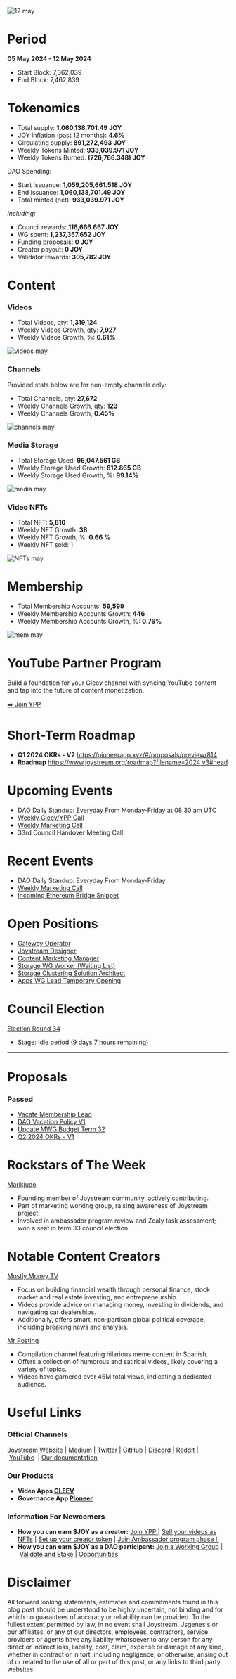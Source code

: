 ![12 may](https://github.com/Codefikeyz/Joystream_HR/assets/123887455/2ea11e49-98f1-4732-af5a-b04a893d8929)

# **Period**

**05 May 2024 - 12 May 2024**

- Start Block: 7,362,039
- End Block: 7,462,839

# Tokenomics

- Total supply: **1,060,138,701.49 JOY**
- JOY inflation (past 12 months): **4.6%**
- Circulating supply: **891,272,493 JOY**
- Weekly Tokens Minted: **933,039.971 JOY**
- Weekly Tokens Burned: **(726,766.348) JOY**

DAO Spending:

- Start Issuance: **1,059,205,661.518 JOY**
- End Issuance: **1,060,138,701.49 JOY**
- Total minted (net): **933,039.971 JOY**

*including:*

- Council rewards: **116,666.667 JOY**
- WG spent: **1,237,357.652 JOY**
- Funding proposals: **0 JOY**
- Creator payout: **0 JOY**
- Validator rewards: **305,782 JOY**

# **Content**

### Videos

- Total Videos, qty: **1,319,124**
- Weekly Videos Growth, qty: **7,927**
- Weekly Videos Growth, %: **0.61%**

![videos may](https://github.com/Codefikeyz/Joystream_HR/assets/123887455/2e8616c5-79dd-4b15-8d73-4cb7eee2c02d)

### Channels

Provided stats below are for non-empty channels only:

- Total Channels, qty: **27,672**
- Weekly Channels Growth, qty: **123**
- Weekly Channels Growth, **0.45%**

![channels may](https://github.com/Codefikeyz/Joystream_HR/assets/123887455/0d301598-850f-47f6-ab54-1be542c552f4)

### Media Storage

- Total Storage Used: **96,047.561 GB**
- Weekly Storage Used Growth: **812.865 GB**
- Weekly Storage Used Growth, %: **99.14%**

![media may](https://github.com/Codefikeyz/Joystream_HR/assets/123887455/28672da5-03da-4136-8f6a-35a4342ff7a0)

### Video NFTs

- Total NFT: **5,810**
- Weekly NFT Growth: **38**
- Weekly NFT Growth, %: **0.66 %**
- Weekly NFT sold: 1

![NFTs may](https://github.com/Codefikeyz/Joystream_HR/assets/123887455/0d08927f-25d3-472a-9843-67365ae1941a)

# **Membership**

- Total Membership Accounts: **59,599**
- Weekly Membership Accounts Growth: **446**
- Weekly Membership Accounts Growth, %: **0.76%**

![mem may](https://github.com/Codefikeyz/Joystream_HR/assets/123887455/c65b346d-504d-4ca3-a4d7-8ae80115b998)

# **YouTube Partner Program**

Build a foundation for your Gleev channel with syncing YouTube content and tap into the future of content monetization.

[➡️ Join YPP](https://gleev.xyz/ypp)

# **Short-Term Roadmap**

- **Q1 2024 OKRs - V2** https://pioneerapp.xyz/#/proposals/preview/814
- **Roadmap** [https://www.joystream.org/roadmap?filename=2024 v3#head](https://www.joystream.org/roadmap?filename=2024%20v3#head)

# **Upcoming Events**

- DAO Daily Standup: Everyday From Monday-Friday at 08:30 am UTC
- [Weekly Gleev/YPP Call](https://discord.gg/joystream?event=1232016564471992521)
- [Weekly Marketing Call](https://discord.gg/GzAATVYQ?event=1232378951134089397)
- 33rd Council Handover Meeting Call

# **Recent Events**

- DAO Daily Standup: Everyday From Monday-Friday
- [Weekly Marketing Call](https://discord.gg/QfNy3xrf?event=1229842263530803292)
- [Incoming Ethereum Bridge Snippet](https://x.com/JoystreamDAO/status/1786091227391328298)

# **Open Positions**

- [Gateway Operator](https://pioneerapp.xyz/#/working-groups/openings/appWorkingGroup-3)
- [Joystream Designer](https://pioneerapp.xyz/#/working-groups/openings/operationsWorkingGroupAlpha-36)
- [Content Marketing Manager](https://pioneerapp.xyz/#/working-groups/openings/operationsWorkingGroupGamma-24)
- [Storage WG Worker (Waiting List)](https://pioneerapp.xyz/#/working-groups/openings/storageWorkingGroup-36)
- [Storage Clustering Solution Architect](https://pioneerapp.xyz/#/working-groups/openings/storageWorkingGroup-39)
- [Apps WG Lead Temporary Opening](https://pioneerapp.xyz/#/working-groups/openings/appWorkingGroup-12)

# **Council Election**

[Election Round 34](https://pioneerapp.xyz/#/election)

- Stage: Idle period (9 days 7 hours remaining)

---

# Proposals

### Passed

- [Vacate Membership Lead](https://pioneerapp.xyz/#/proposals/preview/884)
- [DAO Vacation Policy V1](https://pioneerapp.xyz/#/proposals/preview/883)
- [Update MWG Budget Term 32](https://pioneerapp.xyz/#/proposals/preview/882)
- [Q2 2024 OKRs - V1](https://pioneerapp.xyz/#/proposals/preview/881)

# **Rockstars of The Week**

[Marikjudo](https://pioneerapp.xyz/#/members/2154)

- Founding member of Joystream community, actively contributing.
- Part of marketing working group, raising awareness of Joystream project.
- Involved in ambassador program review and Zealy task assessment; won a seat in term 33 council election.

# **Notable Content Creators**

[Mostly Money TV](https://gleev.xyz/channel/62175)

- Focus on building financial wealth through personal finance, stock market and real estate investing, and entrepreneurship.
- Videos provide advice on managing money, investing in dividends, and navigating car dealerships.
- Additionally, offers smart, non-partisan global political coverage, including breaking news and analysis.

[Mr Posting](https://gleev.xyz/channel/62233?tab=Videos)

- Compilation channel featuring hilarious meme content in Spanish.
- Offers a collection of humorous and satirical videos, likely covering a variety of topics.
- Videos have garnered over 46M total views, indicating a dedicated audience.

# **Useful Links**

### **Official Channels**

[Joystream Website](https://www.joystream.org/) | [Medium](https://blog.joystream.org/) | [Twitter](https://twitter.com/JoystreamDAO/) | [GitHub](https://github.com/Joystream) | [Discord](https://discord.com/invite/DE9UN3YpRP) | [Reddit](https://www.reddit.com/r/joystream_dao/) | [YouTube](https://www.youtube.com/@joystream8627)  | [Our documentation](https://handbook.joystream.org/)

### **Our Products**

- **Video Apps [GLEEV](https://gleev.xyz/)**
- **Governance App [Pioneer](https://pioneerapp.xyz/)**

### **Information For Newcomers**

- **How you can earn $JOY as a creator:** [Join YPP |](https://gleev.xyz/ypp) [Sell your videos as NFTs](https://www.joystream.org/ru/#video-nfts) | [Set up your creator token](https://www.joystream.org/ru/#creator-tokens) | [Join Ambassador program phase II](https://blog.joystream.org/joystream-ambassador-program-the-next-chapter-begins/)
- **How you can earn $JOY as a DAO participant:** [Join a Working Group](https://pioneerapp.xyz/#/working-groups/openings) | [Validate and Stake](https://handbook.joystream.org/system/nomination) | [Opportunities](https://discord.com/channels/811216481340751934/1119240044830527529)

# **Disclaimer**

All forward looking statements, estimates and commitments found in this blog post should be understood to be highly uncertain, not binding and for which no guarantees of accuracy or reliability can be provided. To the fullest extent permitted by law, in no event shall Joystream, Jsgenesis or our affiliates, or any of our directors, employees, contractors, service providers or agents have any liability whatsoever to any person for any direct or indirect loss, liability, cost, claim, expense or damage of any kind, whether in contract or in tort, including negligence, or otherwise, arising out of or related to the use of all or part of this post, or any links to third party websites.
